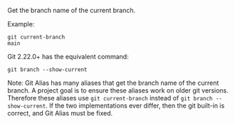 Get the branch name of the current branch.

Example:

```shell
git current-branch
main
```

Git 2.22.0+ has the equivalent command:

```shell
git branch --show-current
```

Note: Git Alias has many aliases that get the branch name of the current branch. A project goal is to ensure these aliases work on older git versions. Therefore these aliases use `git current-branch` instead of `git branch --show-current`. If the two implementations ever differ, then the git built-in is correct, and Git Alias must be fixed.
